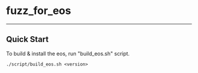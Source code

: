 # fuzz_for_eos

---

## Quick Start

To build & install the eos, run "build_eos.sh" script.
```
./script/build_eos.sh <version>
```
